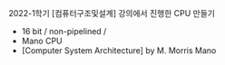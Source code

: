 2022-1학기 [컴퓨터구조및설계] 강의에서 진행한 CPU 만들기

- 16 bit / non-pipelined / 
- Mano CPU
- [Computer System Architecture] by M. Morris Mano
